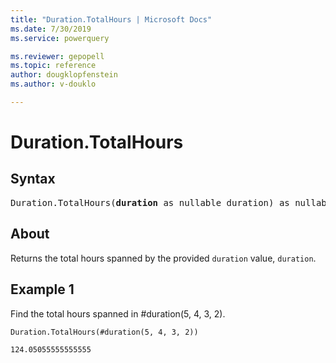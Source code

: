 ```yaml
---
title: "Duration.TotalHours | Microsoft Docs"
ms.date: 7/30/2019
ms.service: powerquery

ms.reviewer: gepopell
ms.topic: reference
author: dougklopfenstein
ms.author: v-douklo

---
```

# Duration.TotalHours

## Syntax

<pre>
Duration.TotalHours(<b>duration</b> as nullable duration) as nullable number
</pre>
  
## About  
Returns the total hours spanned by the provided `duration` value, `duration`.

## Example 1
Find the total hours spanned in #duration(5, 4, 3, 2).

```powerquery-m
Duration.TotalHours(#duration(5, 4, 3, 2))
```

`124.05055555555555`
